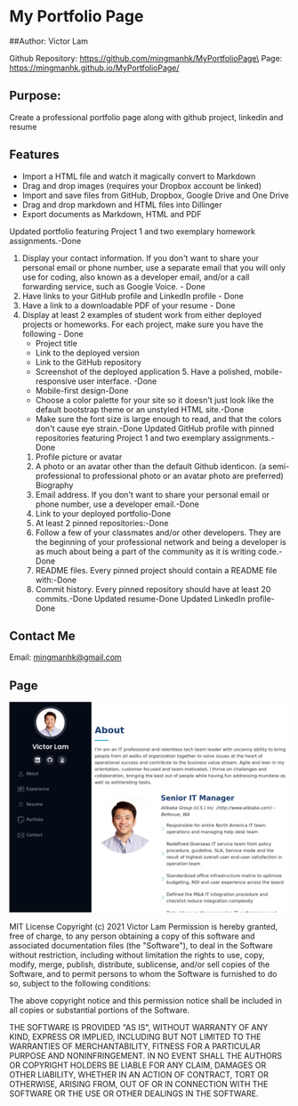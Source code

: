 # My Portfolio Page
##Author: Victor Lam

Github Repository: https://github.com/mingmanhk/MyPortfolioPage\
Page: https://mingmanhk.github.io/MyPortfolioPage/ 

## Purpose: 
Create a professional portfolio page along with github project, linkedin and resume
## Features

- Import a HTML file and watch it magically convert to Markdown
- Drag and drop images (requires your Dropbox account be linked)
- Import and save files from GitHub, Dropbox, Google Drive and One Drive
- Drag and drop markdown and HTML files into Dillinger
- Export documents as Markdown, HTML and PDF

Updated portfolio featuring Project 1 and two exemplary homework assignments.-Done
1. Display your contact information. If you don't want to share your personal email or phone number, use a separate email that you will only use for coding, also known as a developer email, and/or a call forwarding service, such as Google Voice. - Done
2. Have links to your GitHub profile and LinkedIn profile - Done
3. Have a link to a downloadable PDF of your resume - Done
4. Display at least 2 examples of student work from either deployed projects or homeworks. For each project, make sure you have the following - Done
    - Project title
    - Link to the deployed version
    - Link to the GitHub repository
    - Screenshot of the deployed application
        5. Have a polished, mobile-responsive user interface. -Done
    - Mobile-first design-Done
    - Choose a color palette for your site so it doesn't just look like the default bootstrap theme or an unstyled HTML site.-Done
    - Make sure the font size is large enough to read, and that the colors don't cause eye strain.-Done
Updated GitHub profile with pinned repositories featuring Project 1 and two exemplary assignments.-Done
    1. Profile picture or avatar
    2. A photo or an avatar other than the default Github identicon. (a semi-professional to professional photo or an avatar photo are preferred)
Biography
    3. Email address. If you don't want to share your personal email or phone number, use a developer email.-Done
    4. Link to your deployed portfolio-Done
    5. At least 2 pinned repositories:-Done
    6. Follow a few of your classmates and/or other developers. They are the beginning of your professional network and being a developer is as much about being a part of the community as it is writing code.-Done
    7. README files. Every pinned project should contain a README file with:-Done
    8. Commit history. Every pinned repository should have at least 20 commits.-Done
Updated resume-Done
Updated LinkedIn profile-Done

## Contact Me
Email: mingmanhk@gmail.com

## Page
![Page](assets/Page.jpg)

MIT License
Copyright (c) 2021 Victor Lam
Permission is hereby granted, free of charge, to any person obtaining a copy
of this software and associated documentation files (the "Software"), to deal
in the Software without restriction, including without limitation the rights
to use, copy, modify, merge, publish, distribute, sublicense, and/or sell
copies of the Software, and to permit persons to whom the Software is
furnished to do so, subject to the following conditions:

The above copyright notice and this permission notice shall be included in all
copies or substantial portions of the Software.

THE SOFTWARE IS PROVIDED "AS IS", WITHOUT WARRANTY OF ANY KIND, EXPRESS OR
IMPLIED, INCLUDING BUT NOT LIMITED TO THE WARRANTIES OF MERCHANTABILITY,
FITNESS FOR A PARTICULAR PURPOSE AND NONINFRINGEMENT. IN NO EVENT SHALL THE
AUTHORS OR COPYRIGHT HOLDERS BE LIABLE FOR ANY CLAIM, DAMAGES OR OTHER
LIABILITY, WHETHER IN AN ACTION OF CONTRACT, TORT OR OTHERWISE, ARISING FROM,
OUT OF OR IN CONNECTION WITH THE SOFTWARE OR THE USE OR OTHER DEALINGS IN THE
SOFTWARE.